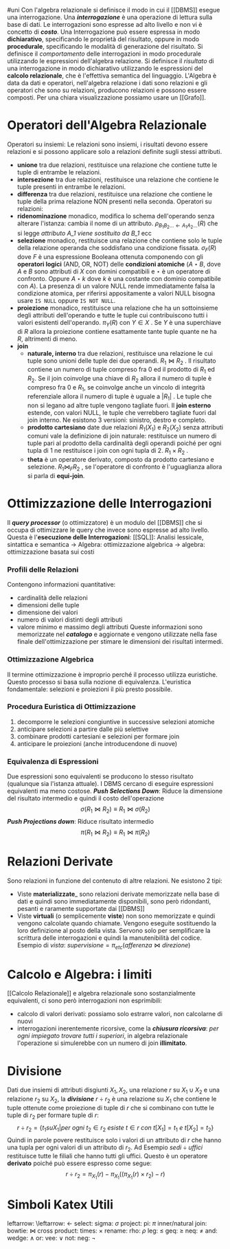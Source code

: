 #uni 
Con l'algebra relazionale si definisce il modo in cui il [[DBMS]] esegue una interrogazione.
Una ___interrogazione___ è una operazione di lettura sulla base di dati. Le interrogazioni sono espresse ad alto livello e non vi è concetto di ___costo___.
Una Interrogazione può essere espressa in modo __dichiarativo__, specificando le proprietà del risultato, oppure in modo __procedurale__, specificando le modalità di generazione del risultato.
Si definisce il _comportamento_ delle interrogazioni in modo procedurale utilizzando le espressioni dell'algebra relazione.
Si definisce il _risultato_ di una interrogazione in modo dichiarativo utilizzando le espressioni del __calcolo relazionale__, che è l'effettiva semantica del linguaggio.
L'Algebra è data da dati e operatori, nell'algebra relazione i dati sono relazioni e gli operatori che sono su relazioni, producono relazioni e possono essere composti.
Per una chiara visualizzazione possiamo usare un [[Grafo]].
# Operatori dell'Algebra Relazionale
Operatori su insiemi:
	Le relazioni sono insiemi, i risultati devono essere relazioni e si possono applicare solo a relazioni definite sugli stessi attributi.
- __unione__
  tra due relazioni, restituisce una relazione che contiene tutte le tuple di entrambe le relazioni.
- __intersezione__
  tra due relazioni, restituisce una relazione che contiene le tuple presenti in entrambe le relazioni.
- __differenza__
  tra due relazioni, restituisce una relazione che contiene le tuple della prima relazione NON presenti nella seconda.
Operatori su relazioni:
- __ridenominazione__
  monadico, modifica lo schema dell'operando senza alterare l'istanza: cambia il nome di un attributo. $\rho_{B_1B_2...\leftarrow A_1A_2...}(R)$ che si legge _attributo A_1 viene sostituito da B_1_ ecc
- __selezione__
  monadico, restituisce una relazione che contiene solo le tuple della relazione operanda che soddisfano una condizione fissata. $\sigma _F (R)$ dove $F$ è una espressione Booleana ottenuta componendo con gli __operatori logici__ (AND, OR, NOT) delle __condizioni atomiche__ ($A \star B$, dove $A$ e $B$ sono attributi di $X$ con domini compatibili e $\star$ è un operatore di confronto. Oppure $A \star k$ dove $k$ è una costante con dominio compatibile con $A$). La presenza di un valore NULL rende immediatamente falsa la condizione atomica, per riferirsi appositamente a valori NULL bisogna usare `IS NULL` oppure `IS NOT NULL`.
- __proiezione__
  monadico, restituisce una relazione che ha un sottoinsieme degli attributi dell'operando e tutte le tuple cui contribuiscono tutti i valori esistenti dell'operando. $\pi _Y (R)$ con $Y \in X$ . Se $Y$ è una superchiave di $R$ allora la proiezione contiene esattamente tante tuple quante ne ha $R$, altrimenti di meno.
- __join__
	- __naturale, interno__
	  tra due relazioni, restituisce una relazione le cui tuple sono unioni delle tuple dei due operandi. $R_1\bowtie R_2$ . Il risultato contiene un numero di tuple compreso fra $0$ ed il prodotto di $R_1$ ed $R_2$. Se il join coinvolge una chiave di $R_2$ allora il numero di tuple è compreso fra $0$ e $R_1$, se coinvolge anche un vincolo di integrità referenziale allora il numero di tuple è uguale a $|R_1|$ .
	  Le tuple che non si legano ad altre tuple vengono tagliate fuori.
	  Il __join esterno__ estende, con valori NULL, le tuple che verrebbero tagliate fuori dal join interno. Ne esistono 3 versioni: sinistro, destro e completo.
	- __prodotto cartesiano__
	  date due relazioni $R_1(X_1)$ e $R_2(X_2)$ senza attributi comuni vale la definizione di join naturale: restituisce un numero di tuple pari al prodotto della cardinalità degli operandi poiché per ogni tupla di $1$ ne restituisce i join con ogni tupla di $2$. $R_1 \times R_2$ .
	- __theta__
	  è un operatore derivato, composto da prodotto cartesiano e selezione. $R_1 \bowtie _F R_2$ , se l'operatore di confronto è l'uguaglianza allora si parla di __equi-join__.
# Ottimizzazione delle Interrogazioni
Il ___query processor___ (o ottimizzatore) è un modulo del [[DBMS]] che si occupa di ottimizzare le query che invece sono espresse ad alto livello.
Questa è l'__esecuzione delle Interrogazioni__:
	[[SQL]]: Analisi lessicale, sintattica e semantica -> Algebra: ottimizzazione algebrica -> algebra: ottimizzazione basata sui costi
### Profili delle Relazioni
Contengono informazioni quantitative:
- cardinalità delle relazioni
- dimensioni delle tuple
- dimensione dei valori
- numero di valori distinti degli attributi
- valore minimo e massimo degli attributi
Queste informazioni sono memorizzate nel ___catalogo___ e aggiornate e vengono utilizzate nella fase finale dell'ottimizzazione per stimare le dimensioni dei risultati intermedi.
### Ottimizzazione Algebrica
Il termine ottimizzazione è improprio perché il processo utilizza euristiche. Questo processo si basa sulla nozione di equivalenza.
L'euristica fondamentale: selezioni e proiezioni il più presto possibile.
### Procedura Euristica di Ottimizzazione
1. decomporre le selezioni congiuntive in successive selezioni atomiche
2. anticipare selezioni a partire dalle più selettive
3. combinare prodotti cartesiani e selezioni per formare join
4. anticipare le proiezioni (anche introducendone di nuove)
### Equivalenza di Espressioni
Due espressioni sono equivalenti se producono lo stesso risultato (qualunque sia l'istanza attuale). I DBMS cercano di eseguire espressioni equivalenti ma meno costose.
___Push Selections Down___:
	Riduce la dimensione del risultato intermedio e quindi il costo dell'operazione $$\sigma(R_1 \bowtie R_2)\equiv R_1 \bowtie \sigma(R_2)$$
___Push Projections down___:
	Riduce risultato intermedio $$\pi(R_1\bowtie R_2)\equiv R_1 \bowtie \pi(R_2)$$
# Relazioni Derivate
Sono relazioni in funzione del contenuto di altre relazioni. 
Ne esistono 2 tipi:
- Viste __materializzate___
  sono relazioni derivate memorizzate nella base di dati e quindi sono immediatamente disponibili, sono però ridondanti, pesanti e raramente supportate dai [[DBMS]]
- Viste __virtuali__ (o semplicemente __viste__)
  non sono memorizzate e quindi vengono calcolate quando chiamate. Vengono eseguite sostituendo la loro definizione al posto della vista. Servono solo per semplificare la scrittura delle interrogazioni e quindi la manutenibilità del codice.
Esempio di _vista_: $supervisione=\pi_{etc}(afferenza \bowtie direzione)$ 
# Calcolo e Algebra: i limiti
[[Calcolo Relazionale]] e algebra relazionale sono sostanzialmente equivalenti, ci sono però interrogazioni non esprimibili:
- calcolo di valori derivati: possiamo solo estrarre valori, non calcolarne di nuovi
- interrogazioni inerentemente ricorsive, come la ___chiusura ricorsiva___:
  _per ogni impiegato trovare tutti i superiori_, in algebra relazionale l'operazione si simulerebbe con un numero di join __illimitato__.
# Divisione
Dati due insiemi di attributi disgiunti $X_1,X_2$, una relazione $r$ su $X_1 \cup X_2$ e una relazione $r_2$ su $X_2$, la ___divisione___ $r \div r_2$ è una relazione su $X_1$ che contiene le tuple ottenute come proiezione di tuple di $r$ che si combinano con tutte le tuple di $r_2$ per formare tuple di $r$: $$r\div r_2= \{t_1 su X_1 | per \ ogni \ t_2 \in r_2 \ esiste \ t \in r\ con \ t[X_1] = t_1 \ e \ t[X_2]=t_2\}$$
Quindi in parole povere restituisce solo i valori di un attributo di $r$ che hanno una tupla per ogni valori di un attributo di $r_2$. Ad Esempio $sedi \div uffici$ restituisce tutte le filiali che hanno tutti gli uffici.
Questo è un operatore __derivato__ poiché può essere espresso come segue: $$r\div r_2=\pi_{X_1}(r)-\pi_{X_1}((\pi_{X_1}(r) \times r_2)-r)$$
# Simboli Katex Utili
leftarrow: \leftarrow: $\leftarrow$ 
select: sigma: $\sigma$ 
project: pi: $\pi$ 
inner/natural join: bowtie: $\bowtie$ 
cross product: times: $\times$ 
rename: rho: $\rho$ 
leg: $\leq$ 
geq: $\geq$ 
neq: $\neq$ 
and: wedge: $\wedge$ 
or: vee: $\vee$ 
not: neg: $\neg$ 